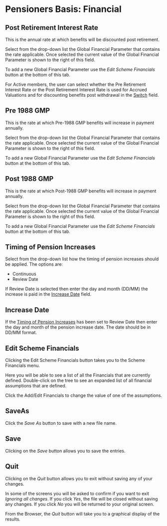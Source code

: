 # Pensioners Basis: Financial



## Post Retirement Interest Rate

This is the annual rate at which benefits will be discounted post
retirement.

Select from the drop-down list the Global Financial Parameter that
contains the rate applicable. Once selected the current value of the
Global Financial Parameter is shown to the right of this field.

To add a new Global Financial Parameter use the _Edit Scheme Financials_
button at the bottom of this tab.

For Active members, the user can select whether the Pre Retirement
Interest Rate or the Post Retirement Interest Rate is used for Accrued
Valuations and for discounting benefits post withdrawal in the
[Switch](actives_basis+swindic.md) field.

## Pre 1988 GMP

This is the rate at which Pre-1988 GMP benefits will increase in payment
annually.

Select from the drop-down list the Global Financial Parameter that
contains the rate applicable. Once selected the current value of the
Global Financial Parameter is shown to the right of this field.

To add a new Global Financial Parameter use the _Edit Scheme Financials_
button at the bottom of this tab.

## Post 1988 GMP

This is the rate at which Post-1988 GMP benefits will increase in
payment annually.

Select from the drop-down list the Global Financial Parameter that
contains the rate applicable. Once selected the current value of the
Global Financial Parameter is shown to the right of this field.

To add a new Global Financial Parameter use the _Edit Scheme Financials_
button at the bottom of this tab.

## Timing of Pension Increases

Select from the drop-down list how the timing of pension increases
should be applied. The options are:

-   Continuous
-   Review Date

If Review Date is selected then enter the day and month (DD/MM) the
increase is paid in the [Increase Date](#bases+incdat) field.

## Increase Date

If the [Timing of Pension Increases](#bases+incind) has been set to
Review Date then enter the day and month of the pension increase date.
The date should be in DD/MM format.

## Edit Scheme Financials

Clicking the Edit Scheme Financials button takes you to the Scheme
Financials menu.

Here you will be able to see a list of all the Financials that are
currently defined. Double-click on the tree to see an expanded list of
all financial assumptions that are defined.

Click the Add/Edit Financials to change the value of one of the
assumptions.

## SaveAs

Click the _Save As_ button to save with a new file name.

## Save

Clicking on the _Save_ button allows you to save the entries.

## Quit

Clicking on the _Quit_ button allows you to exit without saving any of
your changes.

In some of the screens you will be asked to confirm if you want to exit
_Ignoring all changes_. If you click _Yes_, the file will be closed
without saving any changes. If you click _No_ you will be returned to your
original screen.

From the Browser, the _Quit_ button will take you to a graphical display
of the results.